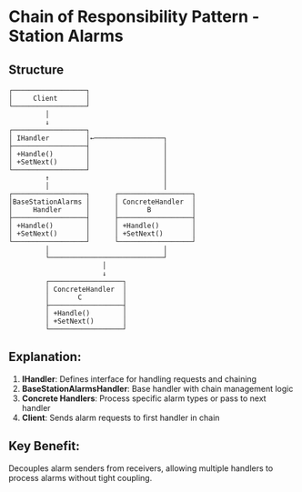 # Chain of Responsibility Pattern - Station Alarms

## Structure
```
┌──────────────────┐
│     Client       │
└──────────────────┘
         │
         ↓
┌──────────────────┐
│ IHandler         │←─────────────────┐
├──────────────────┤                  │
│ +Handle()        │                  │
│ +SetNext()       │                  │
└──────────────────┘                  │
         ↑                            │
         │                            │
┌──────────────────┐      ┌──────────────────┐
│BaseStationAlarms │      │ ConcreteHandler  │
│     Handler      │      │       B          │
├──────────────────┤      ├──────────────────┤
│ +Handle()        │      │ +Handle()        │
│ +SetNext()       │      │ +SetNext()       │
└──────────────────┘      └──────────────────┘
         │                            │
         └────────────────────────────┘
                       │
                       ↓
         ┌──────────────────┐
         │ ConcreteHandler  │
         │       C          │
         ├──────────────────┤
         │ +Handle()        │
         │ +SetNext()       │
         └──────────────────┘
```

## Explanation:
1. **IHandler**: Defines interface for handling requests and chaining
2. **BaseStationAlarmsHandler**: Base handler with chain management logic
3. **Concrete Handlers**: Process specific alarm types or pass to next handler
4. **Client**: Sends alarm requests to first handler in chain

## Key Benefit:
Decouples alarm senders from receivers, allowing multiple handlers to process alarms without tight coupling.